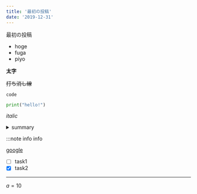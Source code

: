 ```yaml
---
title: '最初の投稿'
date: '2019-12-31'
---
```


最初の投稿

- hoge
- fuga
- piyo

**太字**

~~打ち消し線~~

`code`

```python
print("hello!")
```

*italic*

<details><summary>summary</summary>content</details>

:::note info
info

[google](https://google.com)

- [ ] task1
- [x] task2

***

$a = 10$